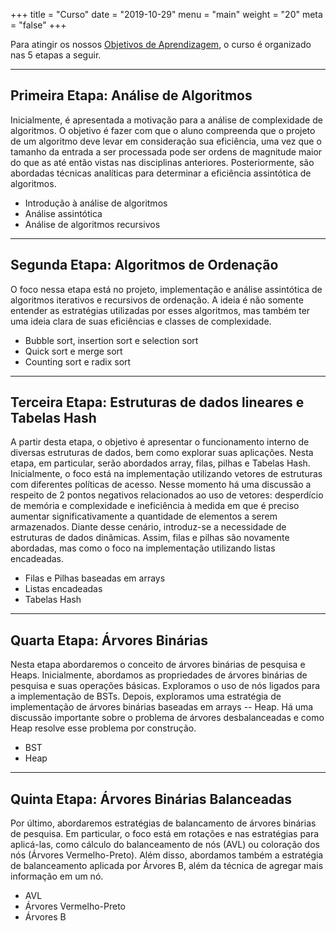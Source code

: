 +++
title = "Curso"
date = "2019-10-29"
menu = "main"
weight = "20"
meta = "false"
+++

Para atingir os nossos <a class="external" href="https://joaoarthurbm.github.io/eda/objetivos/">Objetivos de Aprendizagem</a>, o curso é organizado nas 5 etapas a seguir.

---

## Primeira Etapa: Análise de Algoritmos

Inicialmente, é apresentada a motivação para a análise de complexidade de algoritmos. O objetivo é fazer com que o aluno compreenda que o projeto de um algoritmo deve levar em consideração sua eficiência, uma vez que o tamanho da entrada a ser processada pode ser ordens de magnitude maior do que as até então vistas nas disciplinas anteriores. Posteriormente, são abordadas técnicas analíticas para determinar a eficiência assintótica de algoritmos.

* Introdução à análise de algoritmos
* Análise assintótica
* Análise de algoritmos recursivos

---

## Segunda Etapa: Algoritmos de Ordenação

O foco nessa etapa está no projeto, implementação e análise assintótica de algoritmos iterativos e recursivos de ordenação. A ideia é não somente entender as estratégias utilizadas por esses algoritmos, mas também ter uma ideia clara de suas eficiências e classes de complexidade. 

* Bubble sort, insertion sort e selection sort
* Quick sort e merge sort
* Counting sort e radix sort

---

## Terceira Etapa: Estruturas de dados lineares e Tabelas Hash

A partir desta etapa, o objetivo é apresentar o funcionamento interno de diversas estruturas de dados, bem como explorar suas aplicações. Nesta etapa, em particular, serão abordados array, filas, pilhas e Tabelas Hash. Inicialmente, o foco está na implementação utilizando vetores de estruturas com diferentes políticas de acesso. Nesse momento há uma discussão a respeito de 2 pontos negativos relacionados ao uso de vetores: desperdício de memória e complexidade e ineficiência à medida em que é preciso aumentar significativamente a quantidade de elementos a serem armazenados. Diante desse cenário, introduz-se a necessidade de estruturas de dados dinâmicas. Assim, filas e pilhas são novamente abordadas, mas como o foco na implementação utilizando listas encadeadas.

* Filas e Pilhas baseadas em arrays
* Listas encadeadas
* Tabelas Hash

---

## Quarta Etapa: Árvores Binárias

Nesta etapa abordaremos o conceito de árvores binárias de pesquisa e Heaps. Inicialmente, abordamos as propriedades de árvores binárias de pesquisa e suas operações básicas. Exploramos o uso de nós ligados para a implementação de BSTs. Depois, exploramos uma estratégia de implementação de árvores binárias baseadas em arrays -- Heap. Há uma discussão importante sobre o problema de árvores desbalanceadas e como Heap resolve esse problema por construção.

* BST
* Heap

---

## Quinta Etapa: Árvores Binárias Balanceadas

Por último, abordaremos estratégias de balancamento de árvores binárias de pesquisa. Em particular, o foco está em rotações e nas estratégias para aplicá-las, como cálculo do balanceamento de nós (AVL) ou coloração dos nós (Árvores Vermelho-Preto). Além disso, abordamos também a estratégia de balanceamento aplicada por Árvores B, além da técnica de agregar mais informação em um nó.

* AVL
* Árvores Vermelho-Preto
* Árvores B